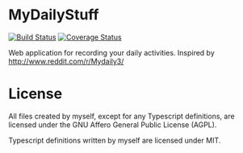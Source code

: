 # MyDailyStuff

[![Build Status](https://travis-ci.org/mikeyoon/MyDailyStuff.svg?branch=master)](https://travis-ci.org/mikeyoon/MyDailyStuff)
[![Coverage Status](https://coveralls.io/repos/mikeyoon/MyDailyStuff/badge.svg)](https://coveralls.io/r/mikeyoon/MyDailyStuff)

Web application for recording your daily activities. Inspired by http://www.reddit.com/r/Mydaily3/

# License

All files created by myself, except for any Typescript definitions, are licensed under the
GNU Affero General Public License (AGPL).

Typescript definitions written by myself are licensed under MIT.

